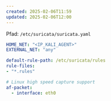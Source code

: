 ```yaml
---
created: 2025-02-06T11:59
updated: 2025-02-06T12:00
---
```

Pfad: `/etc/suricata/suricata.yaml`
```yml
HOME_NET: "<IP_KALI_AGENT>"
EXTERNAL_NET: "any"

default-rule-path: /etc/suricata/rules
rule-files:
- "*.rules"

# Linux high speed capture support
af-packet:
  - interface: eth0
```